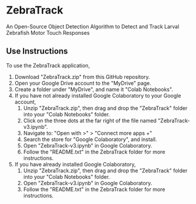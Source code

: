 # ZebraTrack

An Open-Source Object Detection Algorithm to Detect and Track Larval Zebrafish Motor Touch Responses

## Use Instructions

To use the ZebraTrack application,

1. Download "ZebraTrack.zip" from this GitHub repository.
2. Open your Google Drive account to the "MyDrive" page.
3. Create a folder under "MyDrive", and name it "Colab Notebooks".
4. If you have not already installed Google Colaboratory to your Google account,
    1. Unzip "ZebraTrack.zip", then drag and drop the "ZebraTrack" folder into your "Colab Notebooks" folder.
    2. Click on the three dots at the far right of the file named "ZebraTrack-v3.ipynb".
    3. Navigate to: "Open with >" > "Connect more apps +"
    4. Search the store for "Google Colaboratory", and install.
    5. Open "ZebraTrack-v3.ipynb" in Google Colaboratory.
    6. Follow the "README.txt" in the ZebraTrack folder for more instructions.
6. If you have already installed Google Colaboratory,
    1. Unzip "ZebraTrack.zip", then drag and drop the "ZebraTrack" folder into your "Colab Notebooks" folder.
    2. Open "ZebraTrack-v3.ipynb" in Google Colaboratory.
    3. Follow the "README.txt" in the ZebraTrack folder for more instructions.
